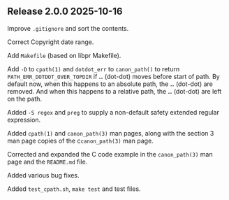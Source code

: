 ## Release 2.0.0 2025-10-16

Improve `.gitignore` and sort the contents.

Correct Copyright date range.

Add `Makefile` (based on libpr Makefile).

Add `-D` to `cpath(1)` and `dotdot_err` to `canon_path()` to return
`PATH_ERR_DOTDOT_OVER_TOPDIR` if **..** (dot-dot) moves before start
of path.  By default now, when this happens to an absolute path,
the **..** (dot-dot) are removed.  And when  this happens to a
relative path, the **..** (dot-dot) are left on the path.

Added `-S regex` and `preg` to supply a non-default safety
extended regular expression.

Added `cpath(1)` and `canon_path(3)` man pages, along with
the section 3 man page copies of the c`canon_path(3)` man page.

Corrected and expanded the C code example in the `canon_path(3)` man
page and the `README.md` file.

Added various bug fixes.

Added `test_cpath.sh`, `make test` and test files.
